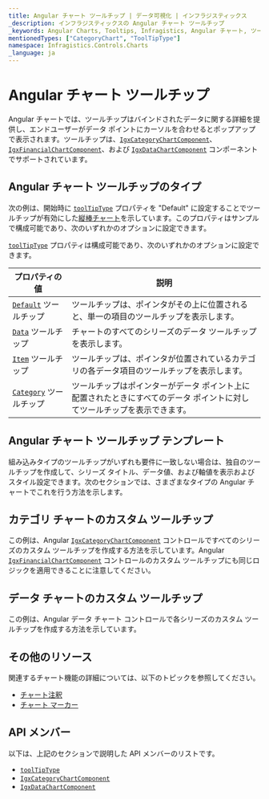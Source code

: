 ```yaml
---
title: Angular チャート ツールチップ | データ可視化 | インフラジスティックス
_description: インフラジスティックスの Angular チャート ツールチップ
_keywords: Angular Charts, Tooltips, Infragistics, Angular チャート, ツールチップ, インフラジスティックス
mentionedTypes: ["CategoryChart", "ToolTipType"]
namespace: Infragistics.Controls.Charts
_language: ja
---
```


# Angular チャート ツールチップ

Angular チャートでは、ツールチップはバインドされたデータに関する詳細を提供し、エンドユーザーがデータ ポイントにカーソルを合わせるとポップアップで表示されます。ツールチップは、[`IgxCategoryChartComponent`]({environment:dvApiBaseUrl}/products/ignite-ui-angular/api/docs/typescript/latest/classes/igxcategorychartcomponent.html)、[`IgxFinancialChartComponent`]({environment:dvApiBaseUrl}/products/ignite-ui-angular/api/docs/typescript/latest/classes/igxfinancialchartcomponent.html)、および [`IgxDataChartComponent`]({environment:dvApiBaseUrl}/products/ignite-ui-angular/api/docs/typescript/latest/classes/igxdatachartcomponent.html) コンポーネントでサポートされています。

## Angular チャート ツールチップのタイプ

次の例は、開始時に [`toolTipType`]({environment:dvApiBaseUrl}/products/ignite-ui-angular/api/docs/typescript/latest/classes/igxdomainchartcomponent.html#tooltiptype) プロパティを "Default" に設定することでツールチップが有効にした[縦棒チャート](../types/column-chart.md)を示しています。このプロパティはサンプルで構成可能であり、次のいずれかのオプションに設定できます。

<code-view style="height: 500px"
           data-demos-base-url="{environment:dvDemosBaseUrl}"
           iframe-src="{environment:dvDemosBaseUrl}/charts/category-chart-column-chart-with-tooltips"
           alt="Angular ツールチップ タイプの例"
           github-src="charts/category-chart/column-chart-with-tooltips">
</code-view>

<div class="divider--half"></div>

[`toolTipType`]({environment:dvApiBaseUrl}/products/ignite-ui-angular/api/docs/typescript/latest/classes/igxdomainchartcomponent.html#tooltiptype) プロパティは構成可能であり、次のいずれかのオプションに設定できます。

| プロパティの値                                                                                                                               | 説明                                                            |
| ------------------------------------------------------------------------------------------------------------------------------------- | ------------------------------------------------------------- |
| [`Default`]({environment:dvApiBaseUrl}/products/ignite-ui-angular/api/docs/typescript/latest/enums/tooltiptype.html#default) ツールチップ   | ツールチップは、ポインタがその上に位置されると、単一の項目のツールチップを表示します。                   |
| [`Data`]({environment:dvApiBaseUrl}/products/ignite-ui-angular/api/docs/typescript/latest/enums/tooltiptype.html#data) ツールチップ         | チャートのすべてのシリーズのデータ ツールチップを表示します。                               |
| [`Item`]({environment:dvApiBaseUrl}/products/ignite-ui-angular/api/docs/typescript/latest/enums/tooltiptype.html#item) ツールチップ         | ツールチップは、ポインタが位置されているカテゴリの各データ項目のツールチップを表示します。                 |
| [`Category`]({environment:dvApiBaseUrl}/products/ignite-ui-angular/api/docs/typescript/latest/enums/tooltiptype.html#category) ツールチップ | ツールチップはポインターがデータ ポイント上に配置されたときにすべてのデータ ポイントに対してツールチップを表示できます。 |

<div class="divider--half"></div>

## Angular チャート ツールチップ テンプレート

組み込みタイプのツールチップがいずれも要件に一致しない場合は、独自のツールチップを作成して、シリーズ タイトル、データ値、および軸値を表示およびスタイル設定できます。次のセクションでは、さまざまなタイプの Angular チャートでこれを行う方法を示します。

## カテゴリ チャートのカスタム ツールチップ

この例は、Angular [`IgxCategoryChartComponent`]({environment:dvApiBaseUrl}/products/ignite-ui-angular/api/docs/typescript/latest/classes/igxcategorychartcomponent.html) コントロールですべてのシリーズのカスタム ツールチップを作成する方法を示しています。Angular [`IgxFinancialChartComponent`]({environment:dvApiBaseUrl}/products/ignite-ui-angular/api/docs/typescript/latest/classes/igxfinancialchartcomponent.html) コントロールのカスタム ツールチップにも同じロジックを適用できることに注意してください。

<code-view style="height: 500px"
           data-demos-base-url="{environment:dvDemosBaseUrl}"
           iframe-src="{environment:dvDemosBaseUrl}/charts/category-chart-tooltip-template"
           alt="Angular ツールチップ テンプレート"
           github-src="charts/category-chart/tooltip-template">
</code-view>

<div class="divider--half"></div>

## データ チャートのカスタム ツールチップ

この例は、Angular データ チャート コントロールで各シリーズのカスタム ツールチップを作成する方法を示しています。

<code-view style="height: 500px"
           data-demos-base-url="{environment:dvDemosBaseUrl}"
           iframe-src="{environment:dvDemosBaseUrl}/charts/data-chart-tooltip-template"
           alt="Angular ツールチップ テンプレート"
           github-src="charts/data-chart/tooltip-template">
</code-view>

<div class="divider--half"></div>

## その他のリソース

関連するチャート機能の詳細については、以下のトピックを参照してください。

-   [チャート注釈](chart-annotations.md)
-   [チャート マーカー](chart-markers.md)

## API メンバー

以下は、上記のセクションで説明した API メンバーのリストです。

-   [`toolTipType`]({environment:dvApiBaseUrl}/products/ignite-ui-angular/api/docs/typescript/latest/classes/igxdomainchartcomponent.html#tooltiptype)
-   [`IgxCategoryChartComponent`]({environment:dvApiBaseUrl}/products/ignite-ui-angular/api/docs/typescript/latest/classes/igxcategorychartcomponent.html)
-   [`IgxDataChartComponent`]({environment:dvApiBaseUrl}/products/ignite-ui-angular/api/docs/typescript/latest/classes/igxdatachartcomponent.html)
